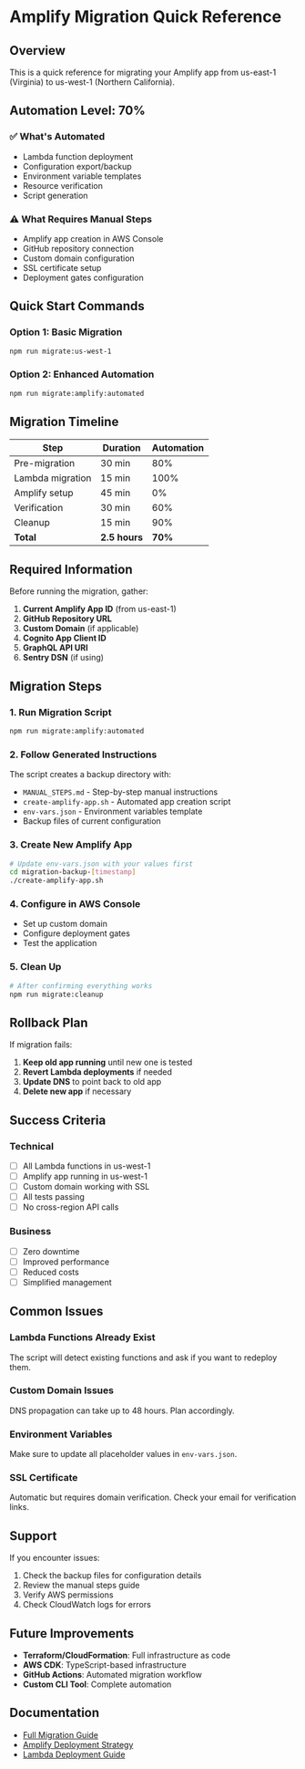 # Amplify Migration Quick Reference

## Overview

This is a quick reference for migrating your Amplify app from us-east-1 (Virginia) to us-west-1 (Northern California).

## Automation Level: 70%

### ✅ What's Automated

- Lambda function deployment
- Configuration export/backup
- Environment variable templates
- Resource verification
- Script generation

### ⚠️ What Requires Manual Steps

- Amplify app creation in AWS Console
- GitHub repository connection
- Custom domain configuration
- SSL certificate setup
- Deployment gates configuration

## Quick Start Commands

### Option 1: Basic Migration

```bash
npm run migrate:us-west-1
```

### Option 2: Enhanced Automation

```bash
npm run migrate:amplify:automated
```

## Migration Timeline

| Step             | Duration      | Automation |
| ---------------- | ------------- | ---------- |
| Pre-migration    | 30 min        | 80%        |
| Lambda migration | 15 min        | 100%       |
| Amplify setup    | 45 min        | 0%         |
| Verification     | 30 min        | 60%        |
| Cleanup          | 15 min        | 90%        |
| **Total**        | **2.5 hours** | **70%**    |

## Required Information

Before running the migration, gather:

1. **Current Amplify App ID** (from us-east-1)
2. **GitHub Repository URL**
3. **Custom Domain** (if applicable)
4. **Cognito App Client ID**
5. **GraphQL API URI**
6. **Sentry DSN** (if using)

## Migration Steps

### 1. Run Migration Script

```bash
npm run migrate:amplify:automated
```

### 2. Follow Generated Instructions

The script creates a backup directory with:

- `MANUAL_STEPS.md` - Step-by-step manual instructions
- `create-amplify-app.sh` - Automated app creation script
- `env-vars.json` - Environment variables template
- Backup files of current configuration

### 3. Create New Amplify App

```bash
# Update env-vars.json with your values first
cd migration-backup-[timestamp]
./create-amplify-app.sh
```

### 4. Configure in AWS Console

- Set up custom domain
- Configure deployment gates
- Test the application

### 5. Clean Up

```bash
# After confirming everything works
npm run migrate:cleanup
```

## Rollback Plan

If migration fails:

1. **Keep old app running** until new one is tested
2. **Revert Lambda deployments** if needed
3. **Update DNS** to point back to old app
4. **Delete new app** if necessary

## Success Criteria

### Technical

- [ ] All Lambda functions in us-west-1
- [ ] Amplify app running in us-west-1
- [ ] Custom domain working with SSL
- [ ] All tests passing
- [ ] No cross-region API calls

### Business

- [ ] Zero downtime
- [ ] Improved performance
- [ ] Reduced costs
- [ ] Simplified management

## Common Issues

### Lambda Functions Already Exist

The script will detect existing functions and ask if you want to redeploy them.

### Custom Domain Issues

DNS propagation can take up to 48 hours. Plan accordingly.

### Environment Variables

Make sure to update all placeholder values in `env-vars.json`.

### SSL Certificate

Automatic but requires domain verification. Check your email for verification links.

## Support

If you encounter issues:

1. Check the backup files for configuration details
2. Review the manual steps guide
3. Verify AWS permissions
4. Check CloudWatch logs for errors

## Future Improvements

- **Terraform/CloudFormation**: Full infrastructure as code
- **AWS CDK**: TypeScript-based infrastructure
- **GitHub Actions**: Automated migration workflow
- **Custom CLI Tool**: Complete automation

## Documentation

- [Full Migration Guide](./AMPLIFY-REGION-MIGRATION.md)
- [Amplify Deployment Strategy](./AMPLIFY-DEPLOYMENT-STRATEGY.md)
- [Lambda Deployment Guide](../LAMBDA_DEPLOYMENT_GUIDE.md)
